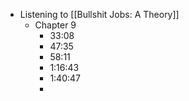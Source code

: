 - Listening to [[Bullshit Jobs: A Theory]]
	- Chapter 9
		- 33:08
		- 47:35
		- 58:11
		- 1:16:43
		- 1:40:47
		-